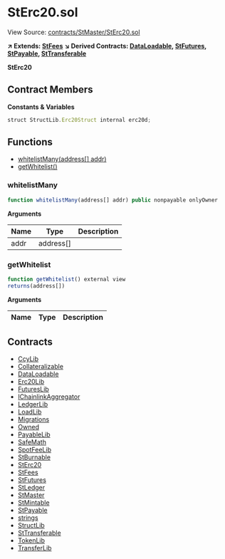 # StErc20.sol

View Source: [contracts/StMaster/StErc20.sol](../contracts/StMaster/StErc20.sol)

**↗ Extends: [StFees](StFees.md)**
**↘ Derived Contracts: [DataLoadable](DataLoadable.md), [StFutures](StFutures.md), [StPayable](StPayable.md), [StTransferable](StTransferable.md)**

**StErc20**

## Contract Members
**Constants & Variables**

```js
struct StructLib.Erc20Struct internal erc20d;

```

## Functions

- [whitelistMany(address[] addr)](#whitelistmany)
- [getWhitelist()](#getwhitelist)

### whitelistMany

```js
function whitelistMany(address[] addr) public nonpayable onlyOwner 
```

**Arguments**

| Name        | Type           | Description  |
| ------------- |------------- | -----|
| addr | address[] |  | 

### getWhitelist

```js
function getWhitelist() external view
returns(address[])
```

**Arguments**

| Name        | Type           | Description  |
| ------------- |------------- | -----|

## Contracts

* [CcyLib](CcyLib.md)
* [Collateralizable](Collateralizable.md)
* [DataLoadable](DataLoadable.md)
* [Erc20Lib](Erc20Lib.md)
* [FuturesLib](FuturesLib.md)
* [IChainlinkAggregator](IChainlinkAggregator.md)
* [LedgerLib](LedgerLib.md)
* [LoadLib](LoadLib.md)
* [Migrations](Migrations.md)
* [Owned](Owned.md)
* [PayableLib](PayableLib.md)
* [SafeMath](SafeMath.md)
* [SpotFeeLib](SpotFeeLib.md)
* [StBurnable](StBurnable.md)
* [StErc20](StErc20.md)
* [StFees](StFees.md)
* [StFutures](StFutures.md)
* [StLedger](StLedger.md)
* [StMaster](StMaster.md)
* [StMintable](StMintable.md)
* [StPayable](StPayable.md)
* [strings](strings.md)
* [StructLib](StructLib.md)
* [StTransferable](StTransferable.md)
* [TokenLib](TokenLib.md)
* [TransferLib](TransferLib.md)

